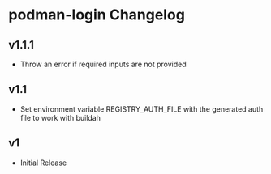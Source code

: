 # podman-login Changelog

## v1.1.1
-  Throw an error if required inputs are not provided

## v1.1
- Set environment variable REGISTRY_AUTH_FILE with the generated auth file to work with buildah

## v1
- Initial Release
